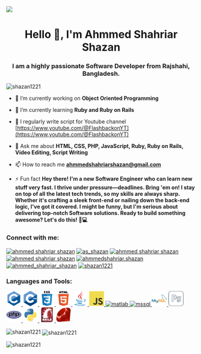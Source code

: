 <img src="https://i.pinimg.com/originals/b2/83/11/b2831136a1912c98b1cad1b4eb9ab112.gif">

<h1 align="center">Hello 👋, I'm Ahmmed Shahriar Shazan</h1>
<h3 align="center">I am a highly passionate Software Developer from Rajshahi, Bangladesh.</h3>

<p align="left"> <img src="https://komarev.com/ghpvc/?username=shazan1221&label=Profile%20views&color=0e75b6&style=flat" alt="shazan1221" /> </p>

- 🔭 I’m currently working on **Object Oriented Programming**

- 🌱 I’m currently learning **Ruby and Ruby on Rails**

- 📝 I regularly write script for Youtube channel [https://www.youtube.com/@FlashbackonYT](https://www.youtube.com/@FlashbackonYT)

- 💬 Ask me about **HTML, CSS, PHP, JavaScript, Ruby, Ruby on Rails, Video Editing, Script Writing**

- 📫 How to reach me **ahmmedshahriarshazan@gmail.com**

- ⚡ Fun fact **Hey there! I'm a new Software Engineer who can learn new stuff very fast. I thrive under pressure—deadlines. Bring 'em on! I stay on top of all the latest tech trends, so my skills are always sharp. Whether it's crafting a sleek front-end or nailing down the back-end logic, I've got it covered. I might be funny, but I'm serious about delivering top-notch Software solutions. Ready to build something awesome? Let's do this! :rocket::computer:**

<h3 align="left">Connect with me:</h3>
<p align="left">
<a href="https://dev.to/ahmmed_shahriarshazan_47" target="blank"><img align="center" src="https://raw.githubusercontent.com/rahuldkjain/github-profile-readme-generator/master/src/images/icons/Social/devto.svg" alt="ahmmed shahriar shazan" height="30" width="40" /></a>
<a href="https://x.com/AhmmedShaz29011" target="blank"><img align="center" src="https://raw.githubusercontent.com/rahuldkjain/github-profile-readme-generator/master/src/images/icons/Social/twitter.svg" alt="as_shazan" height="30" width="40" /></a>
<a href="https://linkedin.com/in/ahmmed shahriar shazan" target="blank"><img align="center" src="https://raw.githubusercontent.com/rahuldkjain/github-profile-readme-generator/master/src/images/icons/Social/linked-in-alt.svg" alt="ahmmed shahriar shazan" height="30" width="40" /></a>
<a href="https://stackoverflow.com/users/ahmmed shahriar shazan" target="blank"><img align="center" src="https://raw.githubusercontent.com/rahuldkjain/github-profile-readme-generator/master/src/images/icons/Social/stack-overflow.svg" alt="ahmmed shahriar shazan" height="30" width="40" /></a>
<a href="https://fb.com/ahmmedshahriar.shazan" target="blank"><img align="center" src="https://raw.githubusercontent.com/rahuldkjain/github-profile-readme-generator/master/src/images/icons/Social/facebook.svg" alt="ahmmedshahriar.shazan" height="30" width="40" /></a>
<a href="https://instagram.com/ahmmed_shahriar_shazan" target="blank"><img align="center" src="https://raw.githubusercontent.com/rahuldkjain/github-profile-readme-generator/master/src/images/icons/Social/instagram.svg" alt="ahmmed_shahriar_shazan" height="30" width="40" /></a>
<a href="https://discord.gg/shazan1221" target="blank"><img align="center" src="https://raw.githubusercontent.com/rahuldkjain/github-profile-readme-generator/master/src/images/icons/Social/discord.svg" alt="shazan1221" height="30" width="40" /></a>
</p>

<h3 align="left">Languages and Tools:</h3>
<p align="left"> <a href="https://www.cprogramming.com/" target="_blank" rel="noreferrer"> <img src="https://raw.githubusercontent.com/devicons/devicon/master/icons/c/c-original.svg" alt="c" width="40" height="40"/> </a> <a href="https://www.w3schools.com/cpp/" target="_blank" rel="noreferrer"> <img src="https://raw.githubusercontent.com/devicons/devicon/master/icons/cplusplus/cplusplus-original.svg" alt="cplusplus" width="40" height="40"/> </a> <a href="https://www.w3schools.com/css/" target="_blank" rel="noreferrer"> <img src="https://raw.githubusercontent.com/devicons/devicon/master/icons/css3/css3-original-wordmark.svg" alt="css3" width="40" height="40"/> </a> <a href="https://www.w3.org/html/" target="_blank" rel="noreferrer"> <img src="https://raw.githubusercontent.com/devicons/devicon/master/icons/html5/html5-original-wordmark.svg" alt="html5" width="40" height="40"/> </a> <a href="https://www.java.com" target="_blank" rel="noreferrer"> <img src="https://raw.githubusercontent.com/devicons/devicon/master/icons/java/java-original.svg" alt="java" width="40" height="40"/> </a> <a href="https://developer.mozilla.org/en-US/docs/Web/JavaScript" target="_blank" rel="noreferrer"> <img src="https://raw.githubusercontent.com/devicons/devicon/master/icons/javascript/javascript-original.svg" alt="javascript" width="40" height="40"/> </a> <a href="https://www.mathworks.com/" target="_blank" rel="noreferrer"> <img src="https://upload.wikimedia.org/wikipedia/commons/2/21/Matlab_Logo.png" alt="matlab" width="40" height="40"/> </a> <a href="https://www.microsoft.com/en-us/sql-server" target="_blank" rel="noreferrer"> <img src="https://www.svgrepo.com/show/303229/microsoft-sql-server-logo.svg" alt="mssql" width="40" height="40"/> </a> <a href="https://www.mysql.com/" target="_blank" rel="noreferrer"> <img src="https://raw.githubusercontent.com/devicons/devicon/master/icons/mysql/mysql-original-wordmark.svg" alt="mysql" width="40" height="40"/> </a> <a href="https://www.photoshop.com/en" target="_blank" rel="noreferrer"> <img src="https://raw.githubusercontent.com/devicons/devicon/master/icons/photoshop/photoshop-line.svg" alt="photoshop" width="40" height="40"/> </a> <a href="https://www.php.net" target="_blank" rel="noreferrer"> <img src="https://raw.githubusercontent.com/devicons/devicon/master/icons/php/php-original.svg" alt="php" width="40" height="40"/> </a> <a href="https://www.python.org" target="_blank" rel="noreferrer"> <img src="https://raw.githubusercontent.com/devicons/devicon/master/icons/python/python-original.svg" alt="python" width="40" height="40"/> </a> <a href="https://rubyonrails.org" target="_blank" rel="noreferrer"> <img src="https://raw.githubusercontent.com/devicons/devicon/master/icons/rails/rails-original-wordmark.svg" alt="rails" width="40" height="40"/> </a> <a href="https://www.ruby-lang.org/en/" target="_blank" rel="noreferrer"> <img src="https://raw.githubusercontent.com/devicons/devicon/master/icons/ruby/ruby-original.svg" alt="ruby" width="40" height="40"/> </a> </p>

<p><img align="left" src="https://github-readme-stats.vercel.app/api/top-langs?username=shazan1221&show_icons=true&locale=en&layout=compact" alt="shazan1221" /></p>

<p>&nbsp;<img align="center" src="https://github-readme-stats.vercel.app/api?username=shazan1221&show_icons=true&locale=en" alt="shazan1221" /></p>

<p><img align="center" src="https://github-readme-streak-stats.herokuapp.com/?user=shazan1221&" alt="shazan1221" /></p>
